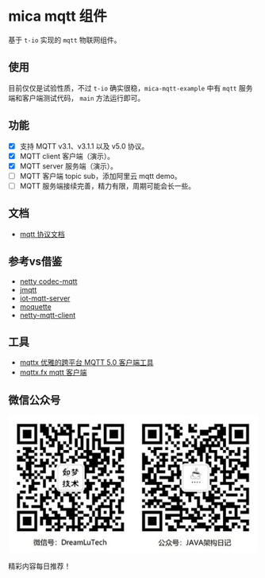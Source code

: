 # mica mqtt 组件
基于 `t-io` 实现的 `mqtt` 物联网组件。  

## 使用
目前仅仅是试验性质，不过 `t-io` 确实很稳，`mica-mqtt-example` 中有 `mqtt` 服务端和客户端测试代码， `main` 方法运行即可。

## 功能
- [x] 支持 MQTT v3.1、v3.1.1 以及 v5.0 协议。
- [x] MQTT client 客户端（演示）。
- [x] MQTT server 服务端（演示）。
- [ ] MQTT 客户端 topic sub，添加阿里云 mqtt demo。
- [ ] MQTT 服务端接续完善，精力有限，周期可能会长一些。

## 文档
- [mqtt 协议文档](https://github.com/mcxiaoke/mqtt)

## 参考vs借鉴
- [netty codec-mqtt](https://github.com/netty/netty/tree/4.1/codec-mqtt)
- [jmqtt](https://github.com/Cicizz/jmqtt)
- [iot-mqtt-server](https://gitee.com/recallcode/iot-mqtt-server)
- [moquette](https://github.com/moquette-io/moquette)
- [netty-mqtt-client](https://github.com/jetlinks/netty-mqtt-client)

## 工具
- [mqttx 优雅的跨平台 MQTT 5.0 客户端工具](https://mqttx.app/cn/)
- [mqttx.fx mqtt 客户端](http://mqttfx.org/)

## 微信公众号

![如梦技术](docs/img/dreamlu-weixin.jpg)

精彩内容每日推荐！